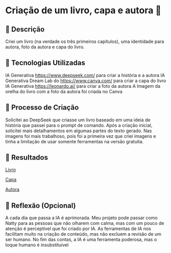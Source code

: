 # Criação de um livro, capa e autora 📒

## 📒 Descrição
Criei um livro (na verdade os três primeiros capítulos), uma identidade para autora, foto da autora e capa do livro.

## 🤖 Tecnologias Utilizadas
IA Generativa https://www.deepseek.com/ para criar a história e a autora
IA Generativa Dream Lab do https://www.canva.com/ para criar a capa do livro
IA Generativa https://leonardo.ai/ para criar a foto da autora
A Imagem da orelha do livro com a foto da autora foi criada no Canva

## 🧐 Processo de Criação
Solicitei ao DeepSeek que criasse um livro baseado em uma ideia de história que passei para o prompt de comando. Após a criação inicial, solicitei mais detalhamentos em algumas partes do texto gerado.
Nas imagens foi mais trabalhoso, pois foi a primeira vez que criei imagens e tinha a limitação de usar somente ferramentas na versão gratuita.

## 🚀 Resultados
[Livro](https://github.com/arend04/lab-natty-or-not/blob/main/Livro/Livro.mkd)

[Capa](https://github.com/arend04/lab-natty-or-not/blob/main/Livro/Capa.jpg)

[Autora](https://github.com/arend04/lab-natty-or-not/blob/main/Livro/Orelha%20Livro%20-%20autor.jpg)

## 💭 Reflexão (Opcional)
A cada dia que passa a IA é aprimorada. Meu projeto pode passar como Natty para as pessoas que não olharem com calma, mas com um pouco de atenção é perceptível que foi criado por IA.
As ferramentas de IA nos facilitam muito na criação de conteúdo, mas não excluem a revisão de um ser humano.
No fim das contas, a IA é uma ferramenta poderosa, mas o toque humano é insubstituível
